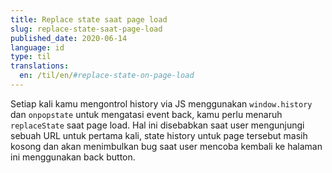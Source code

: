 ```yaml
---
title: Replace state saat page load
slug: replace-state-saat-page-load
published_date: 2020-06-14
language: id
type: til
translations:
  en: /til/en/#replace-state-on-page-load
---
```


Setiap kali kamu mengontrol history via JS menggunakan `window.history` dan `onpopstate` untuk mengatasi event back, kamu perlu menaruh `replaceState` saat page load. Hal ini disebabkan saat user mengunjungi sebuah URL untuk pertama kali, state history untuk page tersebut masih kosong dan akan menimbulkan bug saat user mencoba kembali ke halaman ini menggunakan back button.


